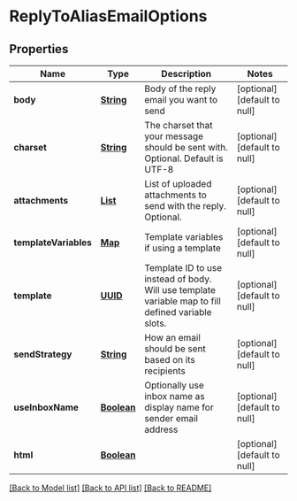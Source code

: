 # ReplyToAliasEmailOptions
## Properties

Name | Type | Description | Notes
------------ | ------------- | ------------- | -------------
**body** | [**String**](string) | Body of the reply email you want to send | [optional] [default to null]
**charset** | [**String**](string) | The charset that your message should be sent with. Optional. Default is UTF-8 | [optional] [default to null]
**attachments** | [**List**](string) | List of uploaded attachments to send with the reply. Optional. | [optional] [default to null]
**templateVariables** | [**Map**](object) | Template variables if using a template | [optional] [default to null]
**template** | [**UUID**](UUID) | Template ID to use instead of body. Will use template variable map to fill defined variable slots. | [optional] [default to null]
**sendStrategy** | [**String**](string) | How an email should be sent based on its recipients | [optional] [default to null]
**useInboxName** | [**Boolean**](boolean) | Optionally use inbox name as display name for sender email address | [optional] [default to null]
**html** | [**Boolean**](boolean) |  | [optional] [default to null]

[[Back to Model list]](../README#documentation-for-models) [[Back to API list]](../README#documentation-for-api-endpoints) [[Back to README]](../README)

